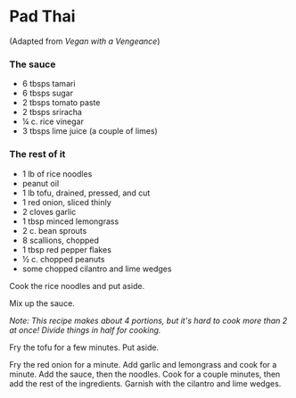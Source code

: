 # Pad Thai

(Adapted from *Vegan with a Vengeance*)

### The sauce

- 6 tbsps tamari
- 6 tbsps sugar
- 2 tbsps tomato paste
- 2 tbsps sriracha
- ¼ c. rice vinegar
- 3 tbsps lime juice (a couple of limes)

### The rest of it

- 1 lb of rice noodles
- peanut oil
- 1 lb tofu, drained, pressed, and cut
- 1 red onion, sliced thinly
- 2 cloves garlic
- 1 tbsp minced lemongrass
- 2 c. bean sprouts
- 8 scallions, chopped
- 1 tbsp red pepper flakes
- ½ c. chopped peanuts
- some chopped cilantro and lime wedges

Cook the rice noodles and put aside.

Mix up the sauce.

*Note: This recipe makes about 4 portions, but it's hard to cook more than 2 at
once! Divide things in half for cooking.*

Fry the tofu for a few minutes. Put aside.

Fry the red onion for a minute. Add garlic and lemongrass and cook for a minute.
Add the sauce, then the noodles. Cook for a couple minutes, then add the rest of
the ingredients. Garnish with the cilantro and lime wedges.
